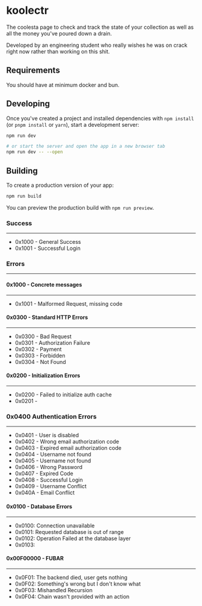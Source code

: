 # koolectr

The coolesta page to check and track the state of your collection as well as all the money you've poured down a drain.

Developed by an engineering student who really wishes he was on crack right now rather than working on this shit.

## Requirements

You should have at minimum docker and bun.

## Developing

Once you've created a project and installed dependencies with `npm install` (or `pnpm install` or `yarn`), start a development server:

```bash
npm run dev

# or start the server and open the app in a new browser tab
npm run dev -- --open
```

## Building

To create a production version of your app:

```bash
npm run build
```

You can preview the production build with `npm run preview`.

### Success

---

-   0x1000 - General Success
-   0x1001 - Successful Login

### Errors

---

#### 0x1000 - Concrete messages

---

-   0x1001 - Malformed Request, missing code

#### 0x0300 - Standard HTTP Errors

---

-   0x0300 - Bad Request
-   0x0301 - Authorization Failure
-   0x0302 - Payment
-   0x0303 - Forbidden
-   0x0304 - Not Found

#### 0x0200 - Initialization Errors

---

-   0x0200 - Failed to initialize auth cache
-   0x0201 -

### 0x0400 Authentication Errors

---

-   0x0401 - User is disabled
-   0x0402 - Wrong email authorization code
-   0x0403 - Expired email authorization code
-   0x0404 - Username not found
-   0x0405 - Username not found
-   0x0406 - Wrong Password
-   0x0407 - Expired Code
-   0x0408 - Successful Login
-   0x0409 - Username Conflict
-   0x040A - Email Conflict

#### 0x0100 - Database Errors

---

-   0x0100: Connection unavailable
-   0x0101: Requested database is out of range
-   0x0102: Operation Failed at the database layer
-   0x0103:

#### 0x00F00000 - FUBAR

---

-   0x0F01: The backend died, user gets nothing
-   0x0F02: Something's wrong but I don't know what
-   0x0F03: Mishandled Recursion
-   0x0F04: Chain wasn't provided with an action
